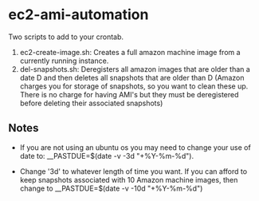 # ec2-ami-automation
Two scripts to add to your crontab. 
1. ec2-create-image.sh: Creates a full amazon machine image from a currently running instance. 
2. del-snapshots.sh: Deregisters all amazon images that are older than a date D and then deletes all snapshots that are older than D (Amazon charges you for storage of snapshots, so you want to clean these up. There is no charge for having AMI's but they must be deregistered before deleting their associated snapshots)

## Notes
- If you are not using an ubuntu os you may need to change your use of date to: __PASTDUE=$(date -v -3d "+%Y-%m-%d").

- Change '3d' to whatever length of time you want. If you can afford to keep snapshots associated with 10 Amazon machine images, then change to __PASTDUE=$(date -v -10d "+%Y-%m-%d")

